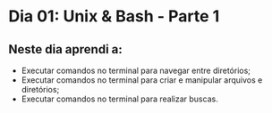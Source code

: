 # Dia 01: Unix & Bash - Parte 1

## Neste dia aprendi a:

- Executar comandos no terminal para navegar entre diretórios;
- Executar comandos no terminal para criar e manipular arquivos e diretórios;
- Executar comandos no terminal para realizar buscas.
